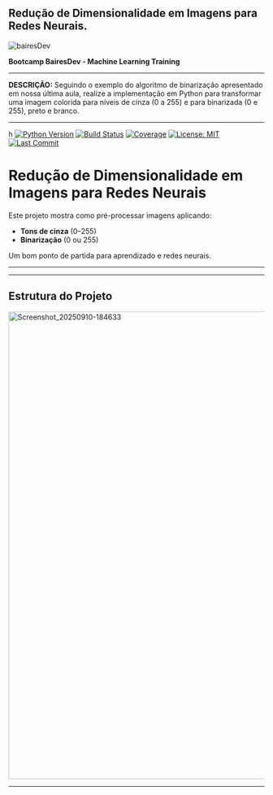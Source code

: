 ## Redução de Dimensionalidade em Imagens para Redes Neurais.

![bairesDev](https://github.com/user-attachments/assets/f1bfd926-4bf3-4031-bab1-92aba768309e)


**Bootcamp BairesDev - Machine Learning Training**


---

**DESCRIÇÃO:**
Seguindo o exemplo do algoritmo de binarização apresentado em nossa última aula, realize a implementação em Python para transformar uma imagem colorida para níveis de cinza (0 a 255) e para binarizada (0 e 255), preto e branco.


---

h<!-- badges: start -->
[![Python Version](https://img.shields.io/badge/python-3.x-blue.svg?logo=python&logoColor=white)](https://www.python.org/)
[![Build Status](https://img.shields.io/github/actions/workflow/status/Santosdevbjj/reduzImagensRedeNeural/ci.yml?branch=main)](https://github.com/Santosdevbjj/reduzImagensRedeNeural/actions)
[![Coverage](https://img.shields.io/codecov/c/github/Santosdevbjj/reduzImagensRedeNeural?branch=main)](https://codecov.io/gh/Santosdevbjj/reduzImagensRedeNeural)
[![License: MIT](https://img.shields.io/github/license/Santosdevbjj/reduzImagensRedeNeural)](https://opensource.org/licenses/MIT)
[![Last Commit](https://img.shields.io/github/last-commit/Santosdevbjj/reduzImagensRedeNeural)](https://github.com/Santosdevbjj/reduzImagensRedeNeural/commits/main)
<!-- badges: end -->

# Redução de Dimensionalidade em Imagens para Redes Neurais

Este projeto mostra como pré-processar imagens aplicando:
- **Tons de cinza** (0–255)
- **Binarização** (0 ou 255)

Um bom ponto de partida para aprendizado e redes neurais.

---

---

##  Estrutura do Projeto

<img width="1080" height="920" alt="Screenshot_20250910-184633" src="https://github.com/user-attachments/assets/93d93d50-f815-40df-aadc-9046a17731d8" />




---






